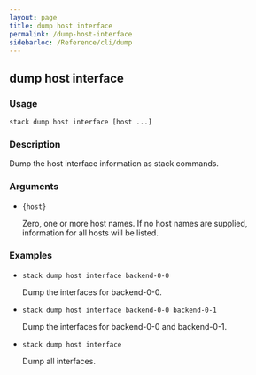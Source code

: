 ```yaml
---
layout: page
title: dump host interface
permalink: /dump-host-interface
sidebarloc: /Reference/cli/dump
---
```


## dump host interface

### Usage

`stack dump host interface [host ...]`

### Description

Dump the host interface information as stack commands.

### Arguments

* `{host}`

   Zero, one or more host names. If no host names are supplied, 
	information for all hosts will be listed.


### Examples

* `stack dump host interface backend-0-0`

   Dump the interfaces for backend-0-0.

* `stack dump host interface backend-0-0 backend-0-1`

   Dump the interfaces for backend-0-0 and backend-0-1.

* `stack dump host interface`

   Dump all interfaces.



